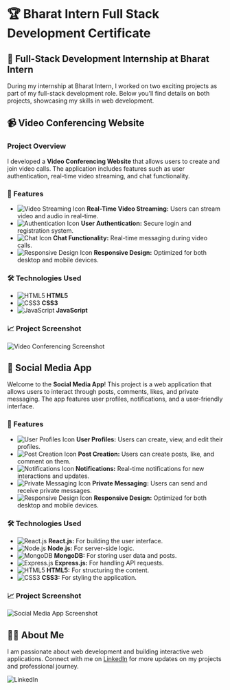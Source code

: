 # 🏆 Bharat Intern Full Stack Development Certificate

## 🚀 Full-Stack Development Internship at Bharat Intern

During my internship at Bharat Intern, I worked on two exciting projects as part of my full-stack development role. Below you'll find details on both projects, showcasing my skills in web development.

## 📹 Video Conferencing Website

### Project Overview

I developed a **Video Conferencing Website** that allows users to create and join video calls. 
The application includes features such as user authentication, real-time video streaming, and chat functionality.

### 🌟 Features

- ![Video Streaming Icon](https://img.icons8.com/ios-filled/50/000000/video-call.png) **Real-Time Video Streaming:** Users can stream video and audio in real-time.
- ![Authentication Icon](https://img.icons8.com/ios-filled/50/000000/locked.png) **User Authentication:** Secure login and registration system.
- ![Chat Icon](https://img.icons8.com/ios-filled/50/000000/chat.png) **Chat Functionality:** Real-time messaging during video calls.
- ![Responsive Design Icon](https://img.icons8.com/ios-filled/50/000000/responsive.png) **Responsive Design:** Optimized for both desktop and mobile devices.

### 🛠️ Technologies Used

- ![HTML5](https://img.icons8.com/ios-filled/50/000000/html-5.png) **HTML5**
- ![CSS3](https://img.icons8.com/ios-filled/50/000000/css3.png) **CSS3**
- ![JavaScript](https://img.icons8.com/ios-filled/50/000000/javascript.png) **JavaScript**

### 📈 Project Screenshot

![Video Conferencing Screenshot](https://via.placeholder.com/600x300.png?text=Video+Conferencing+Website)

## 💬 Social Media App

Welcome to the **Social Media App**! This project is a web application that allows users to interact through posts, comments, likes, and private messaging. The app features user profiles, notifications, and a user-friendly interface.

### 🌟 Features

- ![User Profiles Icon](https://img.icons8.com/ios-filled/50/000000/user-group.png) **User Profiles:** Users can create, view, and edit their profiles.
- ![Post Creation Icon](https://img.icons8.com/ios-filled/50/000000/add.png) **Post Creation:** Users can create posts, like, and comment on them.
- ![Notifications Icon](https://img.icons8.com/ios-filled/50/000000/notification.png) **Notifications:** Real-time notifications for new interactions and updates.
- ![Private Messaging Icon](https://img.icons8.com/ios-filled/50/000000/private-message.png) **Private Messaging:** Users can send and receive private messages.
- ![Responsive Design Icon](https://img.icons8.com/ios-filled/50/000000/responsive.png) **Responsive Design:** Optimized for both desktop and mobile devices.

### 🛠️ Technologies Used

- ![React.js](https://img.icons8.com/ios-filled/50/000000/react.png) **React.js:** For building the user interface.
- ![Node.js](https://img.icons8.com/ios-filled/50/000000/node-js.png) **Node.js:** For server-side logic.
- ![MongoDB](https://img.icons8.com/ios-filled/50/000000/mongodb.png) **MongoDB:** For storing user data and posts.
- ![Express.js](https://img.icons8.com/ios-filled/50/000000/express.png) **Express.js:** For handling API requests.
- ![HTML5](https://img.icons8.com/ios-filled/50/000000/html-5.png) **HTML5:** For structuring the content.
- ![CSS3](https://img.icons8.com/ios-filled/50/000000/css3.png) **CSS3:** For styling the application.

### 📈 Project Screenshot

![Social Media App Screenshot](https://via.placeholder.com/600x300.png?text=Social+Media+App)

## 👨‍💻 About Me

I am passionate about web development and building interactive web applications. Connect with me on [LinkedIn]( https://www.linkedin.com/in/ujjwal-pandey-324769166/ ) for more updates on my projects and professional journey.

![LinkedIn](https://img.shields.io/badge/LinkedIn-Connect-blue?style=flat&logo=linkedin)
